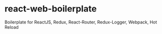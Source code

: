 # react-web-boilerplate
Boilerplate for ReactJS, Redux, React-Router, Redux-Logger, Webpack, Hot Reload
